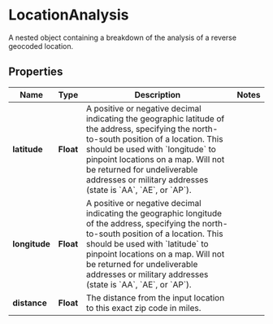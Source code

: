 

# LocationAnalysis

A nested object containing a breakdown of the analysis of a reverse geocoded location.

## Properties

| Name | Type | Description | Notes |
|------------ | ------------- | ------------- | -------------|
|**latitude** | **Float** | A positive or negative decimal indicating the geographic latitude of the address, specifying the north-to-south position of a location. This should be used with &#x60;longitude&#x60; to pinpoint locations on a map. Will not be returned for undeliverable addresses or military addresses (state is &#x60;AA&#x60;, &#x60;AE&#x60;, or &#x60;AP&#x60;).  |  |
|**longitude** | **Float** | A positive or negative decimal indicating the geographic longitude of the address, specifying the north-to-south position of a location. This should be used with &#x60;latitude&#x60; to pinpoint locations on a map. Will not be returned for undeliverable addresses or military addresses (state is &#x60;AA&#x60;, &#x60;AE&#x60;, or &#x60;AP&#x60;).  |  |
|**distance** | **Float** | The distance from the input location to this exact zip code in miles.  |  |



